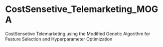 # CostSensetive_Telemarketing_MOGA
CostSensetive Telemarketing using the Modified Genetic Algorithm for Feature Selection and Hyperparameter Optimization

